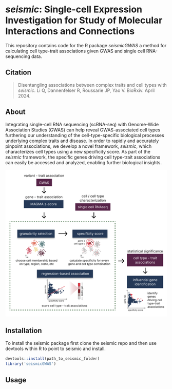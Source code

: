 # _seismic_: Single-cell Expression Investigation for Study of Molecular Interactions and Connections
This repository contains code for the R package _seismicGWAS_ a method for calculating cell type-trait associations
given GWAS and single cell RNA-sequencing data.

## Citation

> Disentangling associations between complex traits and cell types with _seismic_.
> Li Q, Dannenfelser R, Roussarie JP, Yao V. BioRxiv. April 2024.

## About

Integrating single-cell RNA sequencing (scRNA-seq) with Genome-Wide Association Studies (GWAS) can help reveal GWAS-associated cell types furthering our understanding of the cell-type-specific biological processes underlying complex traits and disease. In order to rapidly and accurately pinpoint associations, we develop a novel framework, _seismic_, which characterizes cell types using a new specificity score. As part of the _seismic_ framework, the specific genes driving cell type-trait associations can easily be accessed and analyzed, enabling further biological insights. 

![method overview](man/figures/seismic_overview.png)

## Installation
To install the seismic package first clone the seismic repo and then 
use devtools within R to point to seismic and install.

```R
devtools::install(path_to_seismic_folder)
library('seismicGWAS')
```

## Usage
